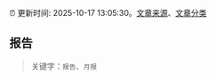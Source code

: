 :alarm_clock: 更新时间: 2025-10-17 13:05:30。[文章来源](/README.md)、[文章分类](/TAGS.md)

## 报告


> 关键字：`报告`、`月报`



